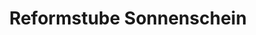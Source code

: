 ---
title: "Reformstube Sonnenschein"
url: /neulengbach/reformstube-sonnenschein/
shop: Allgemein
---
